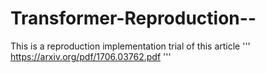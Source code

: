 # Transformer-Reproduction--

This is a reproduction implementation trial of this article
 ''' https://arxiv.org/pdf/1706.03762.pdf '''
